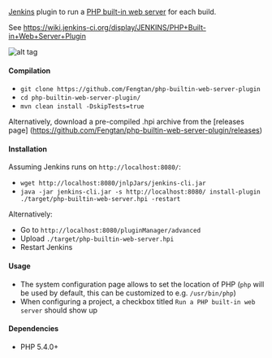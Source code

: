 [Jenkins](https://jenkins-ci.org/) plugin to run a [PHP built-in web server](http://php.net/manual/en/features.commandline.webserver.php) for each build.

See https://wiki.jenkins-ci.org/display/JENKINS/PHP+Built-in+Web+Server+Plugin

![alt tag](https://raw.github.com/jenkinsci/php-builtin-web-server-plugin/master/screenshot.png)

#### Compilation

 * `git clone https://github.com/Fengtan/php-builtin-web-server-plugin`
 * `cd php-builtin-web-server-plugin/`
 * `mvn clean install -DskipTests=true`
 
Alternatively, download a pre-compiled .hpi archive from the [releases page] (https://github.com/Fengtan/php-builtin-web-server-plugin/releases)

#### Installation

Assuming Jenkins runs on `http://localhost:8080/`:
 * `wget http://localhost:8080/jnlpJars/jenkins-cli.jar`
 * `java -jar jenkins-cli.jar -s http://localhost:8080/ install-plugin ./target/php-builtin-web-server.hpi -restart`

Alternatively:
 * Go to `http://localhost:8080/pluginManager/advanced`
 * Upload `./target/php-builtin-web-server.hpi`
 * Restart Jenkins

#### Usage

 * The system configuration page allows to set the location of PHP (`php` will be used by default, this can be customized to e.g. `/usr/bin/php`)
 * When configuring a project, a checkbox titled `Run a PHP built-in web server` should show up

#### Dependencies

 * PHP 5.4.0+
